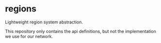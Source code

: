 # regions

Lightweight region system abstraction.

This repository only contains the api definitions, but not the implementation we use for our network.
